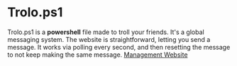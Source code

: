 # Trolo.ps1
Trolo.ps1 is a **powershell** file made to troll your friends. It's a global messaging system. The website is straightforward, letting you send a message. It works via polling every second, and then resetting the message to not keep making the same message.
[Management Website](https://trolo.byethost4.com/)
